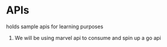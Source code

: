 # APIs
holds sample apis for learning purposes 
1. We will be using marvel api to consume and spin up a go api 
